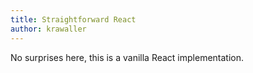 ```yaml
---
title: Straightforward React
author: krawaller
---
```


No surprises here, this is a vanilla React implementation.